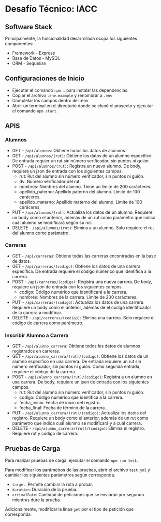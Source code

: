 # Desafío Técnico: IACC
## Software Stack

Principalmente, la funcionalidad desarrollada ocupa los siguientes componentes:

* Framework - Express
* Base de Datos - MySQL
* ORM - Sequelize

## Configuraciones de Inicio

* Ejecutar el comando `npm i` para instalar las dependencias.
* Copiar el archivo `.env.example` y renombrar a `.env`
* Completar los campos dentro del .env
* Abrir un terminal en el directorio donde se clonó el proyecto y ejecutar el comando `npm start`.

## APIS

### Alumnos

* GET - `/api/alumnos`: Obtiene todos los datos de alumnos.
* GET - `/api/alumnos/(rut)`: Obtiene los datos de un alumno específico. De entrada requier un rut sin número verificador, sin puntos ni guión.
* POST - `/api/alumnos/(rut)`: Registra un nuevo alumno. De body, requiere un json de entrada con los siguientes campos.
  * rut: Rut del alumno sin número verificador, sin puntos ni guión.
  * dv: Número verificador del rut.
  * nombres: Nombres del alumno. Tiene un límite de 200 carácteres.
  * apellido_paterno: Apellido paterno del alumno. Límite de 100 caráceres.
  * apellido_materno: Apellido materno del alumno. Límite de 100 caráceres.
* PUT - `/api/alumnos/(rut)`: Actualiza los datos de un alumno. Requiere un body como el anterior, además de un rut como parámetro que indica cuál alumno se modificará según su rut.
* DELETE - `/api/alumnos/(rut)`: Elimina a un alumno. Solo requiere el rut del alumno como parámetro.

### Carreras

* GET - `/api/carreras`: Obtiene todas las carreras encontradas en la base de datos.
* GET - `/api/carreras/(codigo)`: Obtiene los datos de una carrera específica. De entrada requiere el código numérico que identifica a la carrera.
* POST - `/api/carreras/(codigo)`: Registra una nueva carrera. De body, requiere un json de entrada con los siguientes campos.
  * codigo: Código numérico que identificará a la carrera.
  * nombres: Nombres de la carrera. Límite de 200 carácteres.
* PUT - `/api/carreras/(codigo)`: Actualiza los datos de una carrera. Requiere un body como el anterior, además de el código identificador de la carrera a modificar.
* DELETE - `/api/carreras/(codigo)`: Elimina una carrera. Solo requiere el código de carrera como parámetro.

### Inscribir Alumno a Carrera

* GET - `/api/alumno_carrera`: Obtiene todos los datos de alumnos registrados en carreras.
* GET - `/api/alumno_carrera/(rut)/(codigo)`: Obtiene los datos de un alumno específico en una carrera. De entrada requiere un rut sin número verificador, sin puntos ni guión. Como segunda entrada, requiere el código de la carrera.
* POST - `/api/alumno_carrera/(rut)/(codigo)`: Registra a un alumno en una carrera. De body, requiere un json de entrada con los siguientes campos.
  * rut: Rut del alumno sin número verificador, sin puntos ni guión.
  * codigo: Código numérico que identifica a la carrera.
  * fecha_inicio: Fecha de inicio del registro.
  * fecha_final: Fecha de término de la carrera.
* PUT - `/api/alumno_carrera/(rut)/(codigo)`: Actualiza los datos del registro. Requiere un body como el anterior, además de un rut como parámetro que indica cuál alumno se modificará y a cuál carrera.
* DELETE - `/api/alumno_carrera/(rut)/(codigo)`: Elimina el registro. Requiere rut y código de carrera.

## Pruebas de Carga

Para realizar pruebas de carga, ejecutar el comando `npm run test`.

Para modificar los parámetros de las pruebas, abrir el archivo `test.yml` y cambiar los siguientes parámetros según corresponda.

* `target`: Permite cambiar la ruta a probar.
* `duration`: Duración de la prueba.
* `arrivalRate`: Cantidad de peticiones que se enviarán por segundo mientras dure la prueba.

Adicionalmente, modificar la línea `get` por el tipo de petición que corresponda.
